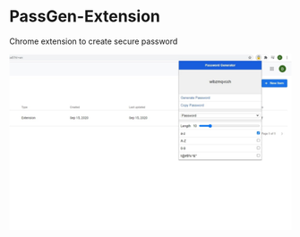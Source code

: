 # PassGen-Extension
 Chrome extension to create secure password

![github-medium](https://raw.githubusercontent.com/DerekShig/PassGen-Extension/master/icons/screenshot.jpg)
